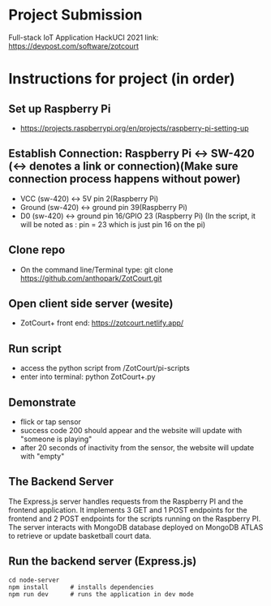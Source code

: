 # Project Submission
Full-stack IoT Application HackUCI 2021
link: https://devpost.com/software/zotcourt

# Instructions for project (in order)

## Set up Raspberry Pi
- https://projects.raspberrypi.org/en/projects/raspberry-pi-setting-up

## Establish Connection: Raspberry Pi <-> SW-420 (<-> denotes a link or connection)(Make sure connection process happens without power)
- VCC (sw-420) <-> 5V pin 2(Raspberry Pi)
- Ground (sw-420) <-> ground pin 39(Raspberry Pi)
- D0 (sw-420) <-> ground pin 16/GPIO 23 (Raspberry Pi) (In the script, it will be noted as : pin = 23 which is just pin 16 on the pi)

## Clone repo
- On the command line/Terminal type: git clone https://github.com/anthopark/ZotCourt.git

## Open client side server (wesite)
- ZotCourt+ front end: https://zotcourt.netlify.app/

## Run script
- access the python script from /ZotCourt/pi-scripts
- enter into terminal: python ZotCourt+.py 

## Demonstrate
- flick or tap sensor
- success code 200 should appear and the website will update with "someone is playing"
- after 20 seconds of inactivity from the sensor, the website will update with "empty"

## The Backend Server

The Express.js server handles requests from the Raspberry PI and the frontend application. It implements 3 GET and 1 POST endpoints for the frontend and 2 POST endpoints for the scripts running on the Raspberry PI. The server interacts with MongoDB database deployed on MongoDB ATLAS to retrieve or update basketball court data.

## Run the backend server (Express.js)

``` shell
cd node-server
npm install      # installs dependencies
npm run dev      # runs the application in dev mode
```
